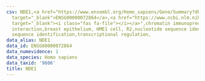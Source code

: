 ```yaml
---
csv: NDE1,<a href="https://www.ensembl.org/Homo_sapiens/Gene/Summary?db=core;g=ENSG00000072864"
  target="_blank">ENSG00000072864</a>,<a href="https://www.ncbi.nlm.nih.gov/pubmed/22863008"
  target="_blank"><i class="fas fa-file"></i></a>",chromatin immunoprecipitation assay,direct
  interaction,breast epithelium, HME1 cell, R2,nucleotide sequence identification,nucleotide
  sequence identification,transcriptional regulation,
data_alias: NDE1
data_id: ENSG00000072864
data_numevidence: 1
data_species: Homo sapiens
data_taxid: '9606'
title: NDE1
---
```

